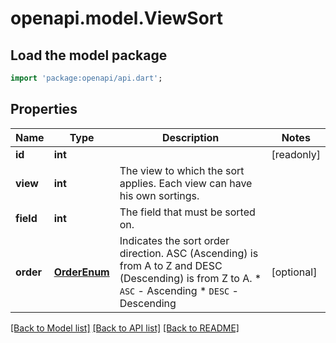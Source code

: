 # openapi.model.ViewSort

## Load the model package
```dart
import 'package:openapi/api.dart';
```

## Properties
Name | Type | Description | Notes
------------ | ------------- | ------------- | -------------
**id** | **int** |  | [readonly] 
**view** | **int** | The view to which the sort applies. Each view can have his own sortings. | 
**field** | **int** | The field that must be sorted on. | 
**order** | [**OrderEnum**](OrderEnum.md) | Indicates the sort order direction. ASC (Ascending) is from A to Z and DESC (Descending) is from Z to A.  * `ASC` - Ascending * `DESC` - Descending | [optional] 

[[Back to Model list]](../README.md#documentation-for-models) [[Back to API list]](../README.md#documentation-for-api-endpoints) [[Back to README]](../README.md)


